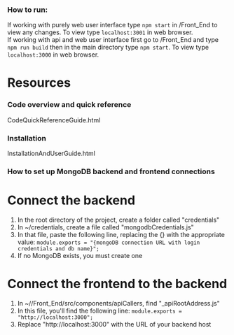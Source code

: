 

### How to run:

If working with purely web user interface type `npm start` in /Front_End to view any changes. To view type `localhost:3001` in web browser. <br/>
If working with api and web user interface first go to /Front_End and type `npm run build` then in the main directory type `npm start`. To view type `localhost:3000` in web browser.

# Resources

### Code overview and quick reference

CodeQuickReferenceGuide.html

### Installation

InstallationAndUserGuide.html

### How to set up MongoDB backend and frontend connections
# Connect the backend
1. In the root directory of the project, create a folder called "credentials"
2. In ~/credentials, create a file called "mongodbCredentials.js"
3. In that file, paste the following line, replacing the {} with the appropriate value:
    `module.exports = "{mongoDB connection URL with login credentials and db name}";`
4. If no MongoDB exists, you must create one

# Connect the frontend to the backend
1. In ~//Front_End/src/components/apiCallers, find "_apiRootAddress.js"
2. In this file, you'll find the following line:
    `module.exports = "http://localhost:3000";`
3. Replace "http://localhost:3000" with the URL of your backend host
